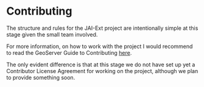 # Contributing

The structure and rules for the JAI-Ext project are intentionally simple at this stage given the small team involved.

For more information, on how to work with the project I would recommend to read the GeoServer Guide to Contributing [here](http://docs.geoserver.org/latest/en/docguide/contributing.html).

The only evident difference is that at this stage we do not have set up yet a Contributor License Agreement for working on the project, although we plan to provide something soon. 
